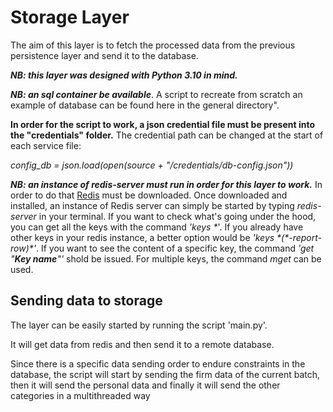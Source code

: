 # Storage Layer

The aim of this layer is to fetch the processed data from the previous persistence layer and send it to the database.

***NB: this layer was designed with Python 3.10 in mind.***

***NB: an sql container be available***. 
A script to recreate from scratch an example of database can be found here in the general directory".

**In order for the script to work, a json credential file must be present into the "credentials" folder.**
The credential path can be changed at the start of each service file:

*config_db = json.load(open(source + "/credentials/db-config.json"))*

***NB: an instance of redis-server must run in order for this layer to work.*** In order to do that [Redis](https://redis.io/download/) must be downloaded.
Once downloaded and installed, an instance of Redis server can simply be started by typing *redis-server* in your terminal.
If you want to check what's going under the hood, you can get all the keys with the command _'keys \*_'. If you already have other keys in your redis instance, a better
option would be _'keys \*(\*-report-row)\*'_. If you want to see the content of a specific key, the command _'get "**Key name**"'_ shold be issued. For multiple keys, the command _mget_
can be used.

## Sending data to storage

The layer can be easily started by running the script 'main.py'.

It will get data from redis and then send it to a remote database.

Since there is a specific data sending order to endure constraints in the database,
the script will start by sending the firm data of the current batch, then it will send the personal data and finally it 
will send the other categories in a multithreaded way